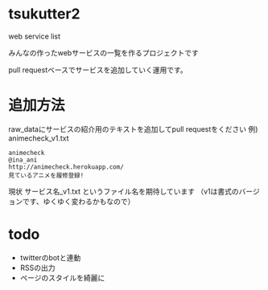 tsukutter2
==========

web service list

みんなの作ったwebサービスの一覧を作るプロジェクトです

pull requestベースでサービスを追加していく運用です。


追加方法
==========
raw_dataにサービスの紹介用のテキストを追加してpull requestをください
例)
animecheck_v1.txt
```
animecheck
@ina_ani
http://animecheck.herokuapp.com/
見ているアニメを履修登録!
```
現状 サービス名_v1.txt というファイル名を期待しています
（v1は書式のバージョンです、ゆくゆく変わるかもなので）


todo
==========
- twitterのbotと連動
- RSSの出力
- ページのスタイルを綺麗に
